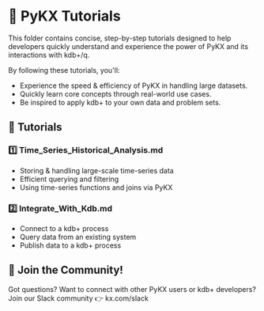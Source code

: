 # 🚀 PyKX Tutorials

This folder contains concise, step-by-step tutorials designed to help  developers quickly understand and experience the power of PyKX and its interactions with kdb+/q.

By following these tutorials, you'll:
- Experience the speed & efficiency of PyKX in handling large datasets.
- Quickly learn core concepts through real-world use cases.
- Be inspired to apply kdb+ to your own data and problem sets.

## 📖 Tutorials

### 1️⃣ Time_Series_Historical_Analysis.md
- Storing & handling large-scale time-series data
- Efficient querying and filtering
- Using time-series functions and joins via PyKX

### 2️⃣ Integrate_With_Kdb.md
- Connect to a kdb+ process
- Query data from an existing system
- Publish data to a kdb+ process

## 🤝 Join the Community!
Got questions? Want to connect with other PyKX users or kdb+ developers?
Join our Slack community 👉 kx.com/slack
